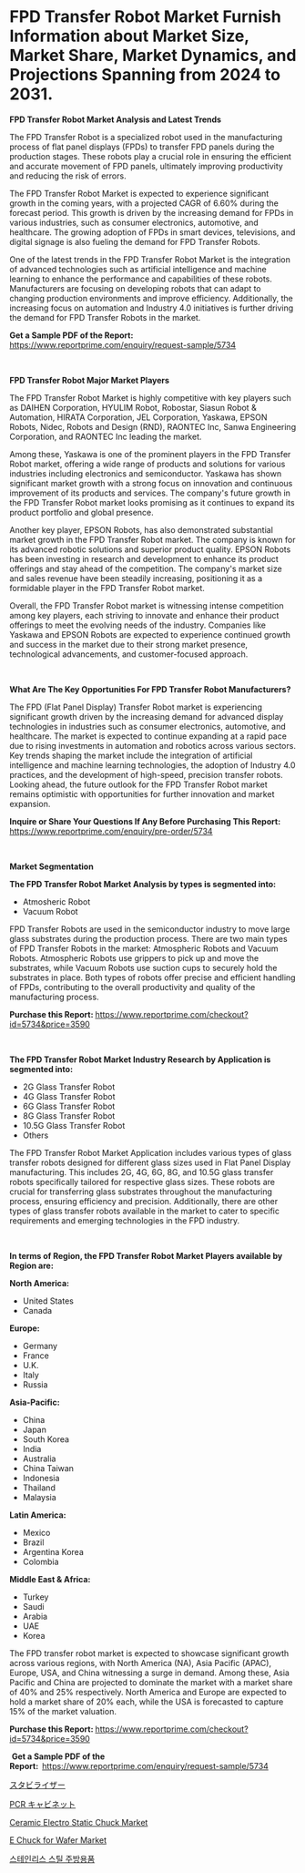 <p><h1>FPD Transfer Robot Market Furnish Information about Market Size, Market Share, Market Dynamics, and Projections Spanning from 2024 to 2031.</h1></p><p><strong>FPD Transfer Robot Market Analysis and Latest Trends</strong></p>
<p><p>The FPD Transfer Robot is a specialized robot used in the manufacturing process of flat panel displays (FPDs) to transfer FPD panels during the production stages. These robots play a crucial role in ensuring the efficient and accurate movement of FPD panels, ultimately improving productivity and reducing the risk of errors.</p><p>The FPD Transfer Robot Market is expected to experience significant growth in the coming years, with a projected CAGR of 6.60% during the forecast period. This growth is driven by the increasing demand for FPDs in various industries, such as consumer electronics, automotive, and healthcare. The growing adoption of FPDs in smart devices, televisions, and digital signage is also fueling the demand for FPD Transfer Robots.</p><p>One of the latest trends in the FPD Transfer Robot Market is the integration of advanced technologies such as artificial intelligence and machine learning to enhance the performance and capabilities of these robots. Manufacturers are focusing on developing robots that can adapt to changing production environments and improve efficiency. Additionally, the increasing focus on automation and Industry 4.0 initiatives is further driving the demand for FPD Transfer Robots in the market.</p></p>
<p><strong>Get a Sample PDF of the Report:&nbsp;</strong> <a href="https://www.reportprime.com/enquiry/request-sample/5734">https://www.reportprime.com/enquiry/request-sample/5734</a></p>
<p>&nbsp;</p>
<p><strong>FPD Transfer Robot Major Market Players</strong></p>
<p><p>The FPD Transfer Robot Market is highly competitive with key players such as DAIHEN Corporation, HYULIM Robot, Robostar, Siasun Robot & Automation, HIRATA Corporation, JEL Corporation, Yaskawa, EPSON Robots, Nidec, Robots and Design (RND), RAONTEC Inc, Sanwa Engineering Corporation, and RAONTEC Inc leading the market.</p><p>Among these, Yaskawa is one of the prominent players in the FPD Transfer Robot market, offering a wide range of products and solutions for various industries including electronics and semiconductor. Yaskawa has shown significant market growth with a strong focus on innovation and continuous improvement of its products and services. The company's future growth in the FPD Transfer Robot market looks promising as it continues to expand its product portfolio and global presence.</p><p>Another key player, EPSON Robots, has also demonstrated substantial market growth in the FPD Transfer Robot market. The company is known for its advanced robotic solutions and superior product quality. EPSON Robots has been investing in research and development to enhance its product offerings and stay ahead of the competition. The company's market size and sales revenue have been steadily increasing, positioning it as a formidable player in the FPD Transfer Robot market.</p><p>Overall, the FPD Transfer Robot market is witnessing intense competition among key players, each striving to innovate and enhance their product offerings to meet the evolving needs of the industry. Companies like Yaskawa and EPSON Robots are expected to experience continued growth and success in the market due to their strong market presence, technological advancements, and customer-focused approach.</p></p>
<p>&nbsp;</p>
<p><strong>What Are The Key Opportunities For FPD Transfer Robot Manufacturers?</strong></p>
<p><p>The FPD (Flat Panel Display) Transfer Robot market is experiencing significant growth driven by the increasing demand for advanced display technologies in industries such as consumer electronics, automotive, and healthcare. The market is expected to continue expanding at a rapid pace due to rising investments in automation and robotics across various sectors. Key trends shaping the market include the integration of artificial intelligence and machine learning technologies, the adoption of Industry 4.0 practices, and the development of high-speed, precision transfer robots. Looking ahead, the future outlook for the FPD Transfer Robot market remains optimistic with opportunities for further innovation and market expansion.</p></p>
<p><strong>Inquire or Share Your Questions If Any Before Purchasing This Report:</strong> <a href="https://www.reportprime.com/enquiry/pre-order/5734">https://www.reportprime.com/enquiry/pre-order/5734</a></p>
<p>&nbsp;</p>
<p><strong>Market Segmentation</strong></p>
<p><strong>The FPD Transfer Robot Market Analysis by types is segmented into:</strong></p>
<p><ul><li>Atmosheric Robot</li><li>Vacuum Robot</li></ul></p>
<p><p>FPD Transfer Robots are used in the semiconductor industry to move large glass substrates during the production process. There are two main types of FPD Transfer Robots in the market: Atmospheric Robots and Vacuum Robots. Atmospheric Robots use grippers to pick up and move the substrates, while Vacuum Robots use suction cups to securely hold the substrates in place. Both types of robots offer precise and efficient handling of FPDs, contributing to the overall productivity and quality of the manufacturing process.</p></p>
<p><strong>Purchase this Report:&nbsp;</strong><a href="https://www.reportprime.com/checkout?id=5734&price=3590">https://www.reportprime.com/checkout?id=5734&price=3590</a></p>
<p>&nbsp;</p>
<p><strong>The FPD Transfer Robot Market Industry Research by Application is segmented into:</strong></p>
<p><ul><li>2G Glass Transfer Robot</li><li>4G Glass Transfer Robot</li><li>6G Glass Transfer Robot</li><li>8G Glass Transfer Robot</li><li>10.5G Glass Transfer Robot</li><li>Others</li></ul></p>
<p><p>The FPD Transfer Robot Market Application includes various types of glass transfer robots designed for different glass sizes used in Flat Panel Display manufacturing. This includes 2G, 4G, 6G, 8G, and 10.5G glass transfer robots specifically tailored for respective glass sizes. These robots are crucial for transferring glass substrates throughout the manufacturing process, ensuring efficiency and precision. Additionally, there are other types of glass transfer robots available in the market to cater to specific requirements and emerging technologies in the FPD industry.</p></p>
<p>&nbsp;</p>
<p><strong>In terms of Region, the FPD Transfer Robot Market Players available by Region are:</strong></p>
<p>
    <p> <strong> North America: </strong>
        <ul>
            <li>United States</li>
            <li>Canada</li>
        </ul>
        </p> 
    <p> <strong> Europe: </strong>
        <ul>
            <li>Germany</li>
            <li>France</li>
            <li>U.K.</li>
            <li>Italy</li>
            <li>Russia</li>
        </ul>
        </p> 
    <p> <strong> Asia-Pacific: </strong>
        <ul>
            <li>China</li>
            <li>Japan</li>
            <li>South Korea</li>
            <li>India</li>
            <li>Australia</li>
            <li>China Taiwan</li>
            <li>Indonesia</li>
            <li>Thailand</li>
            <li>Malaysia</li>
        </ul>
        </p> 
    <p> <strong> Latin America: </strong>
        <ul>
            <li>Mexico</li>
            <li>Brazil</li>
            <li>Argentina Korea</li>
            <li>Colombia</li>
        </ul>
        </p> 
    <p> <strong> Middle East & Africa: </strong>
        <ul>
            <li>Turkey</li>
            <li>Saudi</li>
            <li>Arabia</li>
            <li>UAE</li>
            <li>Korea</li>
        </ul>
    </p>
    </p>
<p><p>The FPD transfer robot market is expected to showcase significant growth across various regions, with North America (NA), Asia Pacific (APAC), Europe, USA, and China witnessing a surge in demand. Among these, Asia Pacific and China are projected to dominate the market with a market share of 40% and 25% respectively. North America and Europe are expected to hold a market share of 20% each, while the USA is forecasted to capture 15% of the market valuation.</p></p>
<p><strong>Purchase this Report: </strong><a href="https://www.reportprime.com/checkout?id=5734&price=3590">https://www.reportprime.com/checkout?id=5734&price=3590</a></p>
<p>&nbsp;<strong>Get a Sample PDF of the Report:&nbsp;&nbsp;</strong><a href="https://www.reportprime.com/enquiry/request-sample/5734">https://www.reportprime.com/enquiry/request-sample/5734</a></p>
<p><strong></strong></p>
<p><p><a href="https://medium.com/@addiehirthe05/%E3%82%B9%E3%82%BF%E3%83%93%E3%83%A9%E3%82%A4%E3%82%B6%E3%83%BC%E5%B8%82%E5%A0%B4%E3%83%AC%E3%83%9D%E3%83%BC%E3%83%88%E3%81%8C%E3%81%93%E3%81%AE%E5%B8%82%E5%A0%B4%E3%81%AE%E6%9C%80%E6%96%B0%E3%81%AE%E3%83%88%E3%83%AC%E3%83%B3%E3%83%89%E3%81%A8%E6%88%90%E9%95%B7%E6%A9%9F%E4%BC%9A%E3%82%92%E6%98%8E%E3%82%89%E3%81%8B%E3%81%AB%E3%81%97%E3%81%A6%E3%81%84%E3%81%BE%E3%81%99-ba988a73a9df">スタビライザー</a></p><p><a href="https://medium.com/@orlohagenes_12279/pcr%E3%82%AD%E3%83%A3%E3%83%93%E3%83%8D%E3%83%83%E3%83%88%E5%B8%82%E5%A0%B4%E3%81%AE%E5%88%86%E6%9E%90-%E3%82%B0%E3%83%AD%E3%83%BC%E3%83%90%E3%83%AB%E7%94%A3%E6%A5%AD%E3%81%AE%E5%B1%95%E6%9C%9B%E3%81%A8%E4%BA%88%E6%B8%AC-2024%E5%B9%B4%E3%81%8B%E3%82%892031%E5%B9%B4%E3%81%BE%E3%81%A7-fa39b9b75d1d">PCR キャビネット</a></p><p><a href="https://github.com/bobicer/Market-Research-Report-List-2/blob/main/ceramic-electro-static-chuck-market.md">Ceramic Electro Static Chuck Market</a></p><p><a href="https://github.com/timeliteaut/Market-Research-Report-List-2/blob/main/e-chuck-for-wafer-market.md">E Chuck for Wafer Market</a></p><p><a href="https://medium.com/@joanacasper2001/%EC%8A%A4%ED%85%8C%EC%9D%B8%EB%A6%AC%EC%8A%A4-%EC%8A%A4%ED%8B%B8-%EC%A3%BC%EB%B0%A9-%EC%9A%A9%ED%92%88-%EC%8B%9C%EC%9E%A5-%EA%B7%9C%EB%AA%A8-%EC%8B%9C%EC%9E%A5-%EC%A0%84%EB%A7%9D-%EB%B0%8F-%EC%8B%9C%EC%9E%A5-%EC%98%88%EC%B8%A1-2024%EB%85%84%EB%B6%80%ED%84%B0-2031%EB%85%84%EA%B9%8C%EC%A7%80-642f057e42b8">스테인리스 스틸 주방용품</a></p></p>